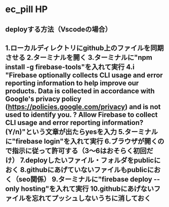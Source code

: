 # ec_pill HP

deployする方法（Vscodeの場合）
--
1.ローカルディレクトリにgithub上のファイルを同期させる
2.ターミナルを開く
3.ターミナルに"npm install -g firebase-tools"を入れて実行
4.i  "Firebase optionally collects CLI usage and error reporting information to help improve our products. Data is collected in accordance with Google's privacy policy (https://policies.google.com/privacy) and is not used to identify you.
? Allow Firebase to collect CLI usage and error reporting information? (Y/n)"という文章が出たらyesを入力
5.ターミナルに"firebase login"を入れて実行
6.ブラウザが開くので指示に従って許可する（3～6はおそらく初回だけ）
7.deployしたいファイル・フォルダをpublicにおく
8.githubにあげていないファイルもpublicにおく（seo関係）
9.ターミナルに"firebase deploy --only hosting"を入れて実行
10.githubにあげないファイルを忘れてプッシュしないうちに消しておく
--

